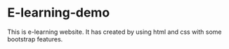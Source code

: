 # E-learning-demo
This is e-learning website. It has created by using html and css with some bootstrap features.
